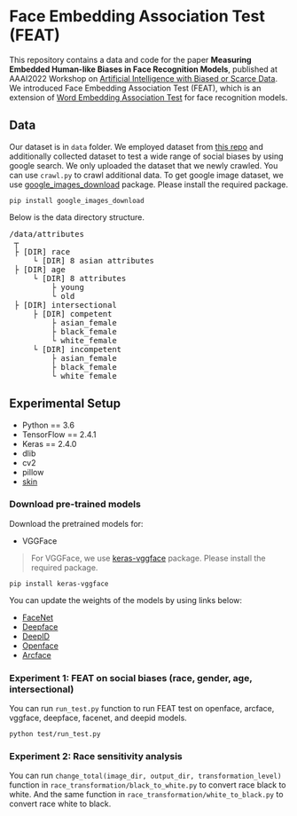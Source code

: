 # Face Embedding Association Test (FEAT)

This repository contains a data and code for the paper **Measuring Embedded Human-like Biases in Face Recognition Models**, published at AAAI2022 Workshop on [Artificial Intelligence with Biased or Scarce Data](https://aibsdworkshop.github.io/2022/index.html). We introduced Face Embedding Association Test (FEAT), which is an extension of [Word Embedding Association Test](https://arxiv.org/pdf/1608.07187.pdf?ref=hackernoon.com) for face recognition models. 


Data
-------------
Our dataset is in ``data`` folder. We employed dataset from [this repo](https://github.com/candacelax/bias-in-vision-and-language) and additionally collected dataset to test a wide range of social biases by using google search. We only uploaded the dataset that we newly crawled. You can use ``crawl.py`` to crawl additional data. To get google image dataset, we use [google_images_download](https://pypi.org/project/google_images_download/) package. Please install the required package.
```
pip install google_images_download
```   
Below is the data directory structure. 

<pre>/data/attributes  
 ┬  
 ├ [DIR] race 
     └ [DIR] 8 asian attributes
 ├ [DIR] age  
     └ [DIR] 8 attributes
         ├ young
         └ old
 ├ [DIR] intersectional 
     ├ [DIR] competent 
         ├ asian_female
         ├ black_female
         └ white_female
     └ [DIR] incompetent 
         ├ asian_female
         ├ black_female
         └ white_female
</pre>


Experimental Setup
-------------
* Python == 3.6
* TensorFlow == 2.4.1
* Keras == 2.4.0
* dlib
* cv2
* pillow
* [skin](https://github.com/cirbuk/skin-detection)

### Download pre-trained models
Download the pretrained models for:
* VGGFace

> For VGGFace, we use [keras-vggface](https://pypi.org/project/keras-vggface/) package. Please install the required package.
```
pip install keras-vggface
```

You can update the weights of the models by using links below:
* [FaceNet](https://drive.google.com/file/d/1971Xk5RwedbudGgTIrGAL4F7Aifu7id1/view)
* [Deepface](https://github.com/swghosh/DeepFace/releases)
* [DeepID](https://drive.google.com/file/d/1uRLtBCTQQAvHJ_KVrdbRJiCKxU8m5q2J/view)
* [Openface](https://drive.google.com/file/d/1LSe1YCV1x-BfNnfb7DFZTNpv_Q9jITxn/view)
* [Arcface](https://drive.google.com/uc?id=1LVB3CdVejpmGHM28BpqqkbZP5hDEcdZY)


### Experiment 1: FEAT on social biases (race, gender, age, intersectional)

You can run ``run_test.py`` function to run FEAT test on openface, arcface, vggface, deepface, facenet, and deepid models.

```
python test/run_test.py
```

### Experiment 2: Race sensitivity analysis

You can run `change_total(image_dir, output_dir, transformation_level)` function in ``race_transformation/black_to_white.py`` to convert race black to white. 
And the same function in ``race_transformation/white_to_black.py`` to convert race white to black. 

